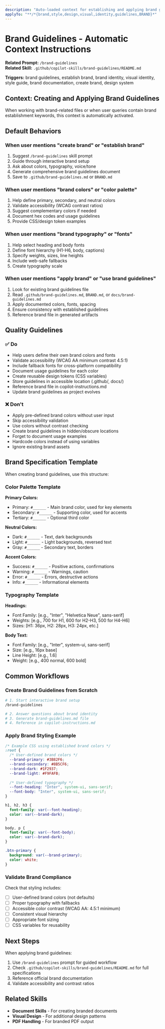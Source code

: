 ```yaml
---
description: "Auto-loaded context for establishing and applying brand guidelines in projects"
applyTo: "**/*{brand,style,design,visual,identity,guidelines,BRAND}*"
---
```


# Brand Guidelines - Automatic Context Instructions

**Related Prompt:** `/brand-guidelines`  
**Related Skill:** `.github/copilot-skills/brand-guidelines/README.md`

**Triggers:** brand guidelines, establish brand, brand identity, visual identity, style guide, brand documentation, create brand, design system

## Context: Creating and Applying Brand Guidelines

When working with brand-related files or when user queries contain brand establishment keywords, this context is automatically activated.

## Default Behaviors

### When user mentions "create brand" or "establish brand"
1. Suggest `/brand-guidelines` skill prompt
2. Guide through interactive brand setup
3. Ask about colors, typography, voice/tone
4. Generate comprehensive brand guidelines document
5. Save to `.github/brand-guidelines.md` or `BRAND.md`

### When user mentions "brand colors" or "color palette"
1. Help define primary, secondary, and neutral colors
2. Validate accessibility (WCAG contrast ratios)
3. Suggest complementary colors if needed
4. Document hex codes and usage guidelines
5. Provide CSS/design token examples

### When user mentions "brand typography" or "fonts"
1. Help select heading and body fonts
2. Define font hierarchy (H1-H6, body, captions)
3. Specify weights, sizes, line heights
4. Include web-safe fallbacks
5. Create typography scale

### When user mentions "apply brand" or "use brand guidelines"
1. Look for existing brand guidelines file
2. Read `.github/brand-guidelines.md`, `BRAND.md`, or `docs/brand-guidelines.md`
3. Apply documented colors, fonts, spacing
4. Ensure consistency with established guidelines
5. Reference brand file in generated artifacts

## Quality Guidelines

### ✅ Do
- Help users define their own brand colors and fonts
- Validate accessibility (WCAG AA minimum contrast 4.5:1)
- Include fallback fonts for cross-platform compatibility
- Document usage guidelines for each color
- Create reusable design tokens (CSS variables)
- Store guidelines in accessible location (.github/, docs/)
- Reference brand file in copilot-instructions.md
- Update brand guidelines as project evolves

### ❌ Don't
- Apply pre-defined brand colors without user input
- Skip accessibility validation
- Use colors without contrast checking
- Create brand guidelines in hidden/obscure locations
- Forget to document usage examples
- Hardcode colors instead of using variables
- Ignore existing brand assets

## Brand Specification Template

When creating brand guidelines, use this structure:

### Color Palette Template

**Primary Colors:**
- Primary: `#______` - Main brand color, used for key elements
- Secondary: `#______` - Supporting color, used for accents  
- Tertiary: `#______` - Optional third color

**Neutral Colors:**
- Dark: `#______` - Text, dark backgrounds
- Light: `#______` - Light backgrounds, reversed text
- Gray: `#______` - Secondary text, borders

**Accent Colors:**
- Success: `#______` - Positive actions, confirmations
- Warning: `#______` - Warnings, caution
- Error: `#______` - Errors, destructive actions
- Info: `#______` - Informational elements

### Typography Template

**Headings:**
- Font Family: [e.g., "Inter", "Helvetica Neue", sans-serif]
- Weights: [e.g., 700 for H1, 600 for H2-H3, 500 for H4-H6]
- Sizes: [H1: 36px, H2: 28px, H3: 24px, etc.]

**Body Text:**
- Font Family: [e.g., "Inter", system-ui, sans-serif]
- Size: [e.g., 16px base]
- Line Height: [e.g., 1.6]
- Weight: [e.g., 400 normal, 600 bold]

## Common Workflows

### Create Brand Guidelines from Scratch

```bash
# 1. Start interactive brand setup
/brand-guidelines

# 2. Answer questions about brand identity
# 3. Generate brand-guidelines.md file
# 4. Reference in copilot-instructions.md
```

### Apply Brand Styling Example

```css
/* Example CSS using established brand colors */
:root {
  /* User-defined brand colors */
  --brand-primary: #3B82F6;
  --brand-secondary: #8B5CF6;
  --brand-dark: #1F2937;
  --brand-light: #F9FAFB;
  
  /* User-defined typography */
  --font-heading: "Inter", system-ui, sans-serif;
  --font-body: "Inter", system-ui, sans-serif;
}

h1, h2, h3 {
  font-family: var(--font-heading);
  color: var(--brand-dark);
}

body, p {
  font-family: var(--font-body);
  color: var(--brand-dark);
}

.btn-primary {
  background: var(--brand-primary);
  color: white;
}
```

### Validate Brand Compliance

Check that styling includes:
- [ ] User-defined brand colors (not defaults)
- [ ] Proper typography with fallbacks
- [ ] Accessible color contrast (WCAG AA: 4.5:1 minimum)
- [ ] Consistent visual hierarchy
- [ ] Appropriate font sizing
- [ ] CSS variables for reusability

## Next Steps

When applying brand guidelines:
1. Use `/brand-guidelines` prompt for guided workflow
2. Check `.github/copilot-skills/brand-guidelines/README.md` for full specifications
3. Reference official brand documentation
4. Validate accessibility and contrast ratios

## Related Skills

- **Document Skills** - For creating branded documents
- **Visual Design** - For additional design patterns
- **PDF Handling** - For branded PDF output

